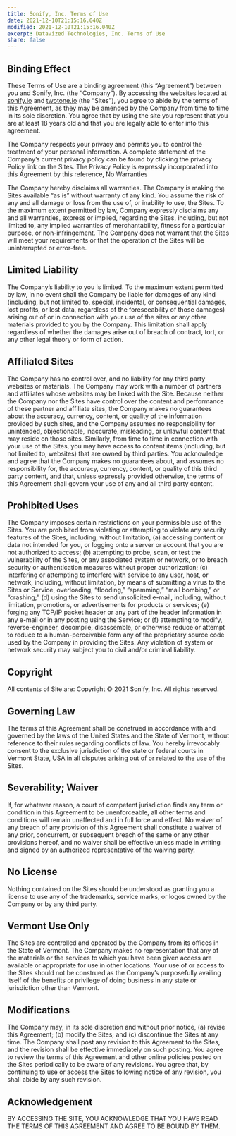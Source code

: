 ```yaml
---
title: Sonify, Inc. Terms of Use
date: 2021-12-10T21:15:16.040Z
modified: 2021-12-10T21:15:16.040Z
excerpt: Datavized Technologies, Inc. Terms of Use
share: false
---
```


## **Binding Effect**

These Terms of Use are a binding agreement (this “Agreement”) between you and Sonify, Inc. (the “Company”). By accessing the websites located at [sonify.io](http://sonify.io) and [twotone.io](https://twotone.io/) (the “Sites”), you agree to abide by the terms of this Agreement, as they may be amended by the Company from time to time in its sole discretion. You agree that by using the site you represent that you are at least 18 years old and that you are legally able to enter into this agreement.  

The Company respects your privacy and permits you to control the treatment of your personal information. A complete statement of the Company’s current privacy policy can be found by clicking the privacy Policy link on the Sites. The Privacy Policy is expressly incorporated into this Agreement by this reference, No Warranties

The Company hereby disclaims all warranties. The Company is making the Sites available “as is” without warranty of any kind. You assume the risk of any and all damage or loss from the use of, or inability to use, the Sites. To the maximum extent permitted by law, Company expressly disclaims any and all warranties, express or implied, regarding the Sites, including, but not limited to, any implied warranties of merchantability, fitness for a particular purpose, or non-infringement. The Company does not warrant that the Sites will meet your requirements or that the operation of the Sites will be uninterrupted or error-free.


## **Limited Liability**

The Company’s liability to you is limited. To the maximum extent permitted by law, in no event shall the Company be liable for damages of any kind (including, but not limited to, special, incidental, or consequential damages, lost profits, or lost data, regardless of the foreseeability of those damages) arising out of or in connection with your use of the sites or any other materials provided to you by the Company. This limitation shall apply regardless of whether the damages arise out of breach of contract, tort, or any other legal theory or form of action.


## **Affiliated Sites**

The Company has no control over, and no liability for any third party websites or materials. The Company may work with a number of partners and affiliates whose websites may be linked with the Site. Because neither the Company nor the Sites have control over the content and performance of these partner and affiliate sites, the Company makes no guarantees about the accuracy, currency, content, or quality of the information provided by such sites, and the Company assumes no responsibility for unintended, objectionable, inaccurate, misleading, or unlawful content that may reside on those sites. Similarly, from time to time in connection with your use of the Sites, you may have access to content items (including, but not limited to, websites) that are owned by third parties. You acknowledge and agree that the Company makes no guarantees about, and assumes no responsibility for, the accuracy, currency, content, or quality of this third party content, and that, unless expressly provided otherwise, the terms of this Agreement shall govern your use of any and all third party content.


## **Prohibited Uses**

The Company imposes certain restrictions on your permissible use of the Sites. You are prohibited from violating or attempting to violate any security features of the Sites, including, without limitation, (a) accessing content or data not intended for you, or logging onto a server or account that you are not authorized to access; (b) attempting to probe, scan, or test the vulnerability of the Sites, or any associated system or network, or to breach security or authentication measures without proper authorization; (c) interfering or attempting to interfere with service to any user, host, or network, including, without limitation, by means of submitting a virus to the Sites or Service, overloading, “flooding,” “spamming,” “mail bombing,” or “crashing;” (d) using the Sites to send unsolicited e-mail, including, without limitation, promotions, or advertisements for products or services; (e) forging any TCP/IP packet header or any part of the header information in any e-mail or in any posting using the Service; or (f) attempting to modify, reverse-engineer, decompile, disassemble, or otherwise reduce or attempt to reduce to a human-perceivable form any of the proprietary source code used by the Company in providing the Sites. Any violation of system or network security may subject you to civil and/or criminal liability.


## **Copyright**

All contents of Site are: Copyright © 2021 Sonify, Inc. All rights reserved.


## **Governing Law**

The terms of this Agreement shall be construed in accordance with and governed by the laws of the United States and the State of Vermont, without reference to their rules regarding conflicts of law. You hereby irrevocably consent to the exclusive jurisdiction of the state or federal courts in Vermont State, USA in all disputes arising out of or related to the use of the Sites.


## **Severability; Waiver**

If, for whatever reason, a court of competent jurisdiction finds any term or condition in this Agreement to be unenforceable, all other terms and conditions will remain unaffected and in full force and effect. No waiver of any breach of any provision of this Agreement shall constitute a waiver of any prior, concurrent, or subsequent breach of the same or any other provisions hereof, and no waiver shall be effective unless made in writing and signed by an authorized representative of the waiving party.


## **No License**

Nothing contained on the Sites should be understood as granting you a license to use any of the trademarks, service marks, or logos owned by the Company or by any third party.


## **Vermont Use Only**

The Sites are controlled and operated by the Company from its offices in the State of Vermont. The Company makes no representation that any of the materials or the services to which you have been given access are available or appropriate for use in other locations. Your use of or access to the Sites should not be construed as the Company’s purposefully availing itself of the benefits or privilege of doing business in any state or jurisdiction other than Vermont.


## **Modifications**

The Company may, in its sole discretion and without prior notice, (a) revise this Agreement; (b) modify the Sites; and (c) discontinue the Sites at any time. The Company shall post any revision to this Agreement to the Sites, and the revision shall be effective immediately on such posting. You agree to review the terms of this Agreement and other online policies posted on the Sites periodically to be aware of any revisions. You agree that, by continuing to use or access the Sites following notice of any revision, you shall abide by any such revision.


## **Acknowledgement**

BY ACCESSING THE SITE, YOU ACKNOWLEDGE THAT YOU HAVE READ THE TERMS OF THIS AGREEMENT AND AGREE TO BE BOUND BY THEM.

